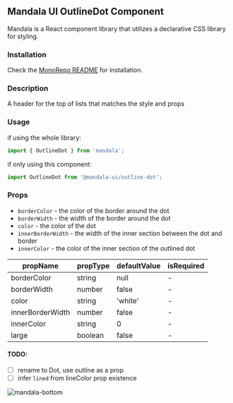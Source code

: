 ## Mandala UI OutlineDot Component
Mandala is a React component library that utilizes a declarative CSS library for styling.

### Installation
Check the [MonoRepo README](https://github.com/mandala-ui/mandala) for installation.

### Description
A header for the top of lists that matches the style and props

### Usage
if using the whole library:
```js
import { OutlineDot } from 'mandala';
```
if only using this component:
```js
import OutlineDot from '@mandala-ui/outline-dot';
```
### Props
* `borderColor` - the color of the border around the dot
* `borderWidth` - the width of the border around the dot
* `color` - the color of the dot
* `innerBorderWidth` - the width of the inner section between the dot and border
* `innerColor` - the color of the inner section of the outlined dot

| propName | propType | defaultValue | isRequired |
| -------- | -------- | ------------ | ---------- |
| borderColor | string| null         | -          |
| borderWidth | number| false        | -          |
| color       | string | 'white'     | -          |
| innerBorderWidth | number  | false | -          |
| innerColor  | string | 0           | -          |
| large       | boolean| false       | -          |

#### TODO:
- [ ] rename to Dot, use outline as a prop
- [ ] infer `lined` from lineColor prop existence

![mandala-bottom](https://user-images.githubusercontent.com/1824267/38281372-32114e5c-375f-11e8-9fbe-e5191b96429c.png)
